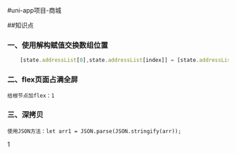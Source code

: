 #uni-app项目-商城

##知识点
### 一、使用解构赋值交换数组位置
```` javascript
    [state.addressList[0],state.addressList[index]] = [state.addressList[index],state.addressList[0]]
````
### 二、flex页面占满全屏
    给根节点加flex：1

### 三、深拷贝
    使用JSON方法：let arr1 = JSON.parse(JSON.stringify(arr));
1
